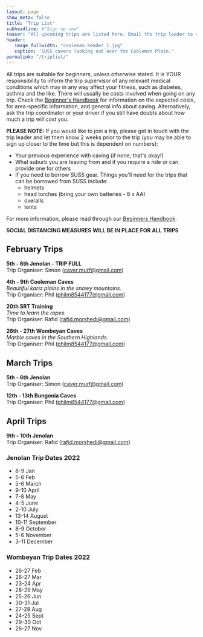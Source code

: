 ```yaml
---
layout: page
show_meta: false
title: "Trip List"
subheadline: #"Sign up now"
teaser: "All upcoming trips are listed here. Email the trip leader to sign up."
header:
   image_fullwidth: "cooleman_header_1.jpg"
   caption: 'SUSS cavers looking out over the Cooleman Plain.'
permalink: "/triplist/"
---
```


<!-- To Do convert this to auto genarage from a yaml file -->

All trips are suitable for beginners, unless otherwise stated.  It is YOUR responsibility to inform the trip supervisor of any relevant medical
conditions which may in any way affect your fitness, such as diabetes,
asthma and the like. There will usually be costs involved when going on any trip. Check the <a href="/assets/handbook.pdf">Beginner's Handbook</a>
for information on the expected costs, for area-specific information, and general info about caving. Alternatively, ask the trip coordinator or your driver
if you still have doubts about how much a trip will cost you.

**PLEASE NOTE:**
If you would like to join a trip, please get in touch with the trip leader and let them know 2 weeks prior to the trip (you may be able to sign up closer to the time but this is dependent on numbers):

-   Your previous experience with caving (if none, that's okay!)
-   What suburb you are leaving from and if you require a ride or can provide one for others
-   If you need to borrow SUSS gear. Things you'll need for the trips that can be borrowed from SUSS include:
    -   helmets
    -   head torches (bring your own batteries - 8 x AA)
    -   overalls
    -   tents

For more information, please read through our [Beginners Handbook](/assets/handbook.pdf).

**SOCIAL DISTANCING MEASURES WILL BE IN PLACE FOR ALL TRIPS**

## February Trips 

**5th - 6th Jenolan - TRIP FULL**  
Trip Organiser: Simon (caver.murf@gmail.com) 

**4th - 9th Cooleman Caves**  
*Beautiful karst plains in the snowy mountains.*  
Trip Organiser: Phil (philm8544177@gmail.com) 

**20th SRT Training**  
*Time to learn the ropes.*  
Trip Organiser: Rafid (rafid.morshedi@gmail.com) 

**26th - 27th Wombeyan Caves**  
*Marble caves in the Southern Highlands.*  
Trip Organiser: Phil (philm8544177@gmail.com) 

## March Trips 

**5th - 6th Jenolan**  
Trip Organiser: Simon (caver.murf@gmail.com) 

**12th - 13th Bungonia Caves**    
Trip Organiser: Phil (philm8544177@gmail.com) 

## April Trips 

**9th - 10th Jenolan**  
Trip Organiser: Rafid (rafid.morshedi@gmail.com) 


### Jenolan Trip Dates 2022  

- 8-9 Jan
- 5-6 Feb
- 5-6 March
- 9-10 April
- 7-8 May
- 4-5 June
- 2-10 July
- 13-14 August
- 10-11 September
- 8-9 October
- 5-6 November
- 3-11 December

### Wombeyan Trip Dates 2022

- 26-27 Feb
- 26-27 Mar
- 23-24 Apr
- 28-29 May
- 25-26 Jun
- 30-31 Jul
- 27-28 Aug
- 24-25 Sept
- 29-30 Oct
- 26-27 Nov
